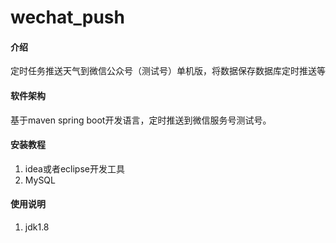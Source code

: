 # wechat_push

#### 介绍
定时任务推送天气到微信公众号（测试号）单机版，将数据保存数据库定时推送等

#### 软件架构
基于maven spring boot开发语言，定时推送到微信服务号测试号。


#### 安装教程

1.  idea或者eclipse开发工具
2.  MySQL

#### 使用说明

1.  jdk1.8